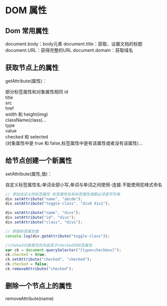 # DOM 属性

## Dom 常用属性

document.body：body元素
document.title：获取、设置文档的标题
document.URL：获得完整的URL
document.domain：获取域名

## 获取节点上的属性

getAttribute(属性)：

部分标签属性和对象属性相同
id </br>
title </br>
src </br>
href </br>
width 和 height(img) </br>
className(class)... </br>
type </br>
value </br>
checked 和 selected </br>
(对象属性中是 true 和 false,标签属性中是有该属性或者没有该属性)...

## 给节点创建一个新属性

setAttribute(属性,值)：

自定义标签属性名:单词全部小写,单词与单词之间使用-连接.不能使用驼峰式命名

```js
// 添加自定义的标签属性 标签属性名和标签属性值都必须是字符串
div.setAttribute("name", "abcde");
div.setAttribute("toggle-class", "div0 div1");

div.setAttribute("name", "divs");
div.setAttribute("id", "divs");
div.setAttribute("class", "divs");
```

```js
// 获取标签属性值
console.log(div.getAttribute("toggle-class"));
```

```js
//cheked对象属性优先级高于checked的标签属性
var ck = document.querySelector("[type=checkbox]");
ck.checked = true;
ck.setAttribute("checked", "checked");
ck.checked = false;
ck.removeAttribute("checked");
```

## 删除一个节点上的属性

removeAttribute(name)
